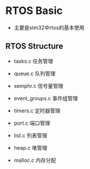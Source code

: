 # RTOS Basic 

- 主要是stm32中rtos的基本使用



## RTOS Structure

- tasks.c 任务管理
- queue.c 队列管理
- semphr.c 信号量管理
- event_groups.c 事件组管理
- timers.c 定时器管理
- port.c 端口管理
- list.c 列表管理

- heap.c 堆管理
- malloc.c 内存分配